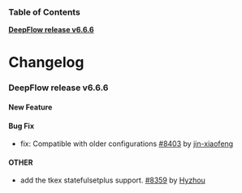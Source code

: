### Table of Contents

**[DeepFlow release v6.6.6](#v6.6.6)**<br/>

# Changelog

### <a id="v6.6.6"></a>DeepFlow release v6.6.6

#### New Feature

#### Bug Fix
* fix: Compatible with older configurations [#8403](https://github.com/deepflowio/deepflow/pull/8403) by [jin-xiaofeng](https://github.com/jin-xiaofeng)

#### OTHER
* add the tkex statefulsetplus support. [#8359](https://github.com/deepflowio/deepflow/pull/8359) by [Hyzhou](https://github.com/Hyzhou)
